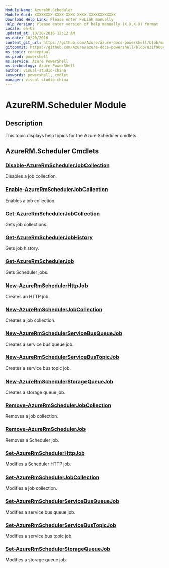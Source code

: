 ```yaml
---
Module Name: AzureRM.Scheduler
Module Guid: XXXXXXXX-XXXX-XXXX-XXXX-XXXXXXXXXXXX
Download Help Link: Please enter FwLink manually
Help Version: Please enter version of help manually (X.X.X.X) format
Locale: en-US
updated_at: 10/20/2016 12:12 AM
ms.date: 10/20/2016
content_git_url: https://github.com/Azure/azure-docs-powershell/blob/master/azureps-cmdlets-docs/ResourceManager/AzureRM.Scheduler/v0.10.0/AzureRM.Scheduler.md
gitcommit: https://github.com/Azure/azure-docs-powershell/blob/831f900c1a4babea8fcc8817cfbc25252a1aa872/azureps-cmdlets-docs/ResourceManager/AzureRM.Scheduler/v0.10.0/AzureRM.Scheduler.md
ms.topic: conceptual
ms.prod: powershell
ms.service: Azure PowerShell
ms.technology: Azure PowerShell
author: visual-studio-china
keywords: powershell, cmdlet
manager: visual-studio-china
---
```


# AzureRM.Scheduler Module
## Description
This topic displays help topics for the Azure Scheduler cmdlets.

## AzureRM.Scheduler Cmdlets
### [Disable-AzureRmSchedulerJobCollection](Disable-AzureRmSchedulerJobCollection.md)
Disables a job collection.


### [Enable-AzureRmSchedulerJobCollection](Enable-AzureRmSchedulerJobCollection.md)
Enables a job collection.


### [Get-AzureRmSchedulerJobCollection](Get-AzureRmSchedulerJobCollection.md)
Gets job collections.


### [Get-AzureRmSchedulerJobHistory](Get-AzureRmSchedulerJobHistory.md)
Gets job history.


### [Get-AzureRmSchedulerJob](Get-AzureRmSchedulerJob.md)
Gets Scheduler jobs.


### [New-AzureRmSchedulerHttpJob](New-AzureRmSchedulerHttpJob.md)
Creates an HTTP job.


### [New-AzureRmSchedulerJobCollection](New-AzureRmSchedulerJobCollection.md)
Creates a job collection.


### [New-AzureRmSchedulerServiceBusQueueJob](New-AzureRmSchedulerServiceBusQueueJob.md)
Creates a service bus queue job.


### [New-AzureRmSchedulerServiceBusTopicJob](New-AzureRmSchedulerServiceBusTopicJob.md)
Creates a service bus topic job.


### [New-AzureRmSchedulerStorageQueueJob](New-AzureRmSchedulerStorageQueueJob.md)
Creates a storage queue job.


### [Remove-AzureRmSchedulerJobCollection](Remove-AzureRmSchedulerJobCollection.md)
Removes a job collection.


### [Remove-AzureRmSchedulerJob](Remove-AzureRmSchedulerJob.md)
Removes a Scheduler job.


### [Set-AzureRmSchedulerHttpJob](Set-AzureRmSchedulerHttpJob.md)
Modifies a Scheduler HTTP job.


### [Set-AzureRmSchedulerJobCollection](Set-AzureRmSchedulerJobCollection.md)
Modifies a job collection.


### [Set-AzureRmSchedulerServiceBusQueueJob](Set-AzureRmSchedulerServiceBusQueueJob.md)
Modifies a service bus queue job.


### [Set-AzureRmSchedulerServiceBusTopicJob](Set-AzureRmSchedulerServiceBusTopicJob.md)
Modifies a service bus topic job.


### [Set-AzureRmSchedulerStorageQueueJob](Set-AzureRmSchedulerStorageQueueJob.md)
Modifies a storage queue job.



